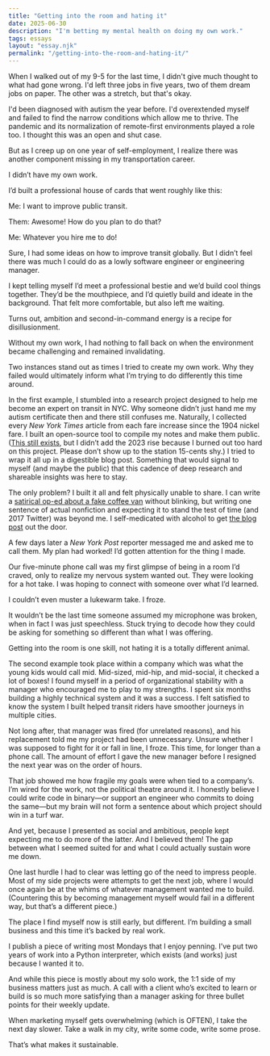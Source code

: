 ```yaml
---
title: "Getting into the room and hating it"
date: 2025-06-30
description: "I'm betting my mental health on doing my own work."
tags: essays
layout: "essay.njk"
permalink: "/getting-into-the-room-and-hating-it/"
---
```


When I walked out of my 9-5 for the last time, I didn't give much thought to what had gone wrong. I'd left three jobs in five years, two of them dream jobs on paper. The other was a stretch, but that's okay.

I'd been diagnosed with autism the year before. I'd overextended myself and failed to find the narrow conditions which allow me to thrive. The pandemic and its normalization of remote-first environments played a role too. I thought this was an open and shut case.

But as I creep up on one year of self-employment, I realize there was another component missing in my transportation career.

I didn’t have my own work.

I’d built a professional house of cards that went roughly like this:

Me: I want to improve public transit.

Them: Awesome! How do you plan to do that?

Me: Whatever you hire me to do!

Sure, I had some ideas on how to improve transit globally. But I didn’t feel there was much I could do as a lowly software engineer or engineering manager.

I kept telling myself I’d meet a professional bestie and we’d build cool things together. They’d be the mouthpiece, and I’d quietly build and ideate in the background. That felt more comfortable, but also left me waiting.

Turns out, ambition and second-in-command energy is a recipe for disillusionment.

Without my own work, I had nothing to fall back on when the environment became challenging and remained invalidating.

Two instances stand out as times I tried to create my own work. Why they failed would ultimately inform what I’m trying to do differently this time around.

In the first example, I stumbled into a research project designed to help me become an expert on transit in NYC. Why someone didn’t just hand me my autism certificate then and there still confuses me. Naturally, I collected every *New York Times* article from each fare increase since the 1904 nickel fare. I built an open-source tool to compile my notes and make them public. ([This still exists](https://tyleragreen.com/history/timelines/fare-increases/), but I didn’t add the 2023 rise because I burned out too hard on this project. Please don’t show up to the station 15-cents shy.) I tried to wrap it all up in a digestible blog post. Something that would signal to myself (and maybe the public) that this cadence of deep research and shareable insights was here to stay.

The only problem? I built it all and felt physically unable to share. I can write a [satirical op-ed about a fake coffee van](https://fromscratchpress.com/opinion-keep-your-coffee-van-out-of-my-community/) without blinking, but writing one sentence of actual nonfiction and expecting it to stand the test of time (and 2017 Twitter) was beyond me. I self-medicated with alcohol to get [the blog post](https://tyleragreen.com/blog/2017/10/alls-fare-diving-into-mta-fares/) out the door.

A few days later a *New York Post* reporter messaged me and asked me to call them. My plan had worked! I’d gotten attention for the thing I made.

Our five-minute phone call was my first glimpse of being in a room I’d craved, only to realize my nervous system wanted out. They were looking for a hot take. I was hoping to connect with someone over what I’d learned.

I couldn’t even muster a lukewarm take. I froze.

It wouldn’t be the last time someone assumed my microphone was broken, when in fact I was just speechless. Stuck trying to decode how they could be asking for something so different than what I was offering.

Getting into the room is one skill, not hating it is a totally different animal.

The second example took place within a company which was what the young kids would call mid. Mid-sized, mid-hip, and mid-social, it checked a lot of boxes! I found myself in a period of organizational stability with a manager who encouraged me to play to my strengths. I spent six months building a highly technical system and it was a success. I felt satisfied to know the system I built helped transit riders have smoother journeys in multiple cities.

Not long after, that manager was fired (for unrelated reasons), and his replacement told me my project had been unnecessary. Unsure whether I was supposed to fight for it or fall in line, I froze. This time, for longer than a phone call. The amount of effort I gave the new manager before I resigned the next year was on the order of hours.

That job showed me how fragile my goals were when tied to a company’s. I’m wired for the work, not the political theatre around it. I honestly believe I could write code in binary—or support an engineer who commits to doing the same—but my brain will not form a sentence about which project should win in a turf war.

And yet, because I presented as social and ambitious, people kept expecting me to do more of the latter. And I believed them! The gap between what I seemed suited for and what I could actually sustain wore me down.

One last hurdle I had to clear was letting go of the need to impress people. Most of my side projects were attempts to get the next job, where I would once again be at the whims of whatever management wanted me to build. (Countering this by becoming management myself would fail in a different way, but that’s a different piece.)

The place I find myself now is still early, but different. I’m building a small business and this time it’s backed by real work.

I publish a piece of writing most Mondays that I enjoy penning. I’ve put two years of work into a Python interpreter, which exists (and works) just because I wanted it to.

And while this piece is mostly about my solo work, the 1:1 side of my business matters just as much. A call with a client who’s excited to learn or build is so much more satisfying than a manager asking for three bullet points for their weekly update.

When marketing myself gets overwhelming (which is OFTEN), I take the next day slower. Take a walk in my city, write some code, write some prose.

That’s what makes it sustainable.
